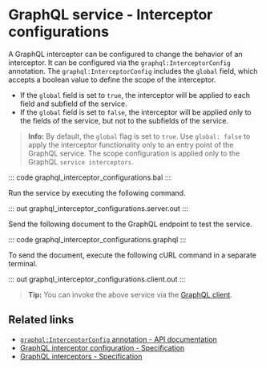 # GraphQL service - Interceptor configurations

A GraphQL interceptor can be configured to change the behavior of an interceptor. It can be configured via the `graphql:InterceptorConfig` annotation. The `graphql:InterceptorConfig` includes the `global` field, which accepts a boolean value to define the scope of the interceptor.

- If the `global` field is set to `true`, the interceptor will be applied to each field and subfield of the service.
- If the `global` field is set to `false`, the interceptor will be applied only to the fields of the service, but not to the subfields of the service.

>**Info:** By default, the `global` flag is set to `true`. Use `global: false` to apply the interceptor functionality only to an entry point of the GraphQL service. The scope configuration is applied only to the GraphQL `service interceptors`.

::: code graphql_interceptor_configurations.bal :::

Run the service by executing the following command.

::: out graphql_interceptor_configurations.server.out :::

Send the following document to the GraphQL endpoint to test the service.

::: code graphql_interceptor_configurations.graphql :::

To send the document, execute the following cURL command in a separate terminal.

::: out graphql_interceptor_configurations.client.out :::

>**Tip:** You can invoke the above service via the [GraphQL client](/learn/by-example/graphql-client-query-endpoint/).

## Related links
- [`graphql:InterceptorConfig` annotation - API documentation](https://lib.ballerina.io/ballerina/graphql/latest#InterceptorConfig)
- [GraphQL interceptor configuration - Specification](/spec/graphql/#73-interceptor-configuration)
- [GraphQL interceptors - Specification](/spec/graphql/#103-interceptors)
